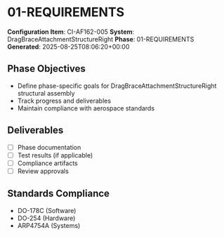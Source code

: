 # 01-REQUIREMENTS

**Configuration Item**: CI-AF162-005
**System**: DragBraceAttachmentStructureRight
**Phase**: 01-REQUIREMENTS
**Generated**: 2025-08-25T08:06:20+00:00

## Phase Objectives
- Define phase-specific goals for DragBraceAttachmentStructureRight structural assembly
- Track progress and deliverables
- Maintain compliance with aerospace standards

## Deliverables
- [ ] Phase documentation
- [ ] Test results (if applicable)
- [ ] Compliance artifacts
- [ ] Review approvals

## Standards Compliance
- DO-178C (Software)
- DO-254 (Hardware)
- ARP4754A (Systems)

